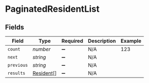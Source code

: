 # PaginatedResidentList


## Fields

| Field                                         | Type                                          | Required                                      | Description                                   | Example                                       |
| --------------------------------------------- | --------------------------------------------- | --------------------------------------------- | --------------------------------------------- | --------------------------------------------- |
| `count`                                       | *number*                                      | :heavy_minus_sign:                            | N/A                                           | 123                                           |
| `next`                                        | *string*                                      | :heavy_minus_sign:                            | N/A                                           |                                               |
| `previous`                                    | *string*                                      | :heavy_minus_sign:                            | N/A                                           |                                               |
| `results`                                     | [Resident](../../models/shared/resident.md)[] | :heavy_minus_sign:                            | N/A                                           |                                               |